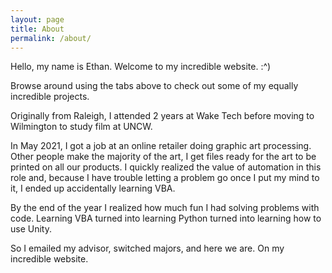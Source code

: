 ```yaml
---
layout: page
title: About
permalink: /about/
---
```


Hello, my name is Ethan. Welcome to my incredible website. :^)

Browse around using the tabs above to check out some of my equally incredible projects.

Originally from Raleigh, I attended 2 years at Wake Tech before moving to Wilmington
to study film at UNCW.

In May 2021, I got a job at an online retailer doing graphic art processing. Other people
make the majority of the art, I get files ready for the art to be printed on all our products.
I quickly realized the value of automation in this role and, because I have trouble letting a problem
go once I put my mind to it, I ended up accidentally learning VBA.

By the end of the year I realized how much fun I had solving problems with code. Learning VBA turned
into learning Python turned into learning how to use Unity.

So I emailed my advisor, switched majors, and here we are. On my incredible website.